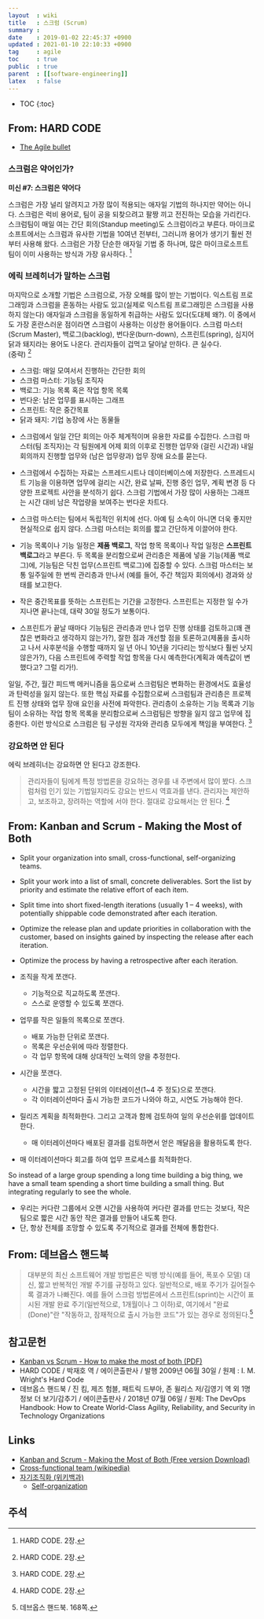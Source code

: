 ```yaml
---
layout  : wiki
title   : 스크럼 (Scrum)
summary : 
date    : 2019-01-02 22:45:37 +0900
updated : 2021-01-10 22:10:33 +0900
tag     : agile
toc     : true
public  : true
parent  : [[software-engineering]]
latex   : false
---
```

* TOC
{:toc}


## From: HARD CODE

- [The Agile bullet][agile-bullet]

### 스크럼은 약어인가?

>
**미신 #7: 스크럼은 약어다**
>
스크럼은 가장 널리 알려지고 가장 많이 적용되는 애자일 기법의 하나지만 약어는 아니다.
스크럼은 럭비 용어로, 팀이 공을 되찾으려고 팔짱 끼고 전진하는 모습을 가리킨다.
스크럼팀이 매일 여는 간단 회의(Standup meeting)도 스크럼이라고 부른다.
마이크로소프트에서는 스크럼과 유사한 기법을 10여년 전부터, 그러니까 용어가 생기기 훨씬 전부터 사용해 왔다.
스크럼은 가장 단순한 애자일 기법 중 하나며, 많은 마이크로소프트 팀이 이미 사용하는 방식과 가장 유사하다.
[^hardcode-2]

### 에릭 브레히너가 말하는 스크럼

>
마지막으로 소개할 기법은 스크럼으로, 가장 오해를 많이 받는 기법이다.
익스트림 프로그래밍과 스크럼을 혼동하는 사람도 있고(실제로 익스트림 프로그래밍은 스크럼을 사용하지 않는다)
애자일과 스크럼을 동일하게 취급하는 사람도 있다(도대체 왜?).
이 중에서도 가장 혼란스러운 점이라면 스크럼이 사용하는 이상한 용어들이다.
스크럼 마스터(Scrum Master), 백로그(backlog), 번다운(burn-down), 스프린트(spring), 심지어 닭과 돼지라는 용어도 나온다. 관리자들이 겁먹고 달아날 만하다. 큰 실수다.  
(중략)
[^hardcode-2]

- 스크럼: 매일 모여서서 진행하는 간단한 회의
- 스크럼 마스터: 기능팀 조직자
- 백로그: 기능 목록 혹은 작업 항목 목록
- 번다운: 남은 업무를 표시하는 그래프
- 스프린트: 작은 중간목표
- 닭과 돼지: 기업 농장에 사는 동물들

>
- 스크럼에서 일일 간단 회의는 아주 체계적이며 유용한 자료를 수집한다. 스크럼 마스터(팀 조직자)는 각 팀원에게 어제 회의 이후로 진행한 업무와 (걸린 시간과) 내일 회의까지 진행할 업무와 (남은 업무량과) 업무 장애 요소를 묻는다.
>
- 스크럼에서 수집하는 자료는 스프레드시트나 데이터베이스에 저장한다. 스프레드시트 기능을 이용하면 업무에 걸리는 시간, 완료 날짜, 진행 중인 업무, 계획 변경 등 다양한 프로젝트 사안을 분석하기 쉽다. 스크럼 기법에서 가장 많이 사용하는 그래프는 시간 대비 남은 작업량을 보여주는 번다운 차트다.
>
- 스크럼 마스터는 팀에서 독립적인 위치에 선다. 아예 팀 소속이 아니면 더욱 좋지만 현실적으로 쉽지 않다. 스크럼 마스터는 회의를 짧고 간단하게 이끌어야 한다.
>
- 기능 목록이나 기능 일정은 **제품 백로그**, 작업 항목 목록이나 작업 일정은 **스프린트 백로그**라고 부른다. 두 목록을 분리함으로써 관리층은 제품에 넣을 기능(제품 백로그)에, 기능팀은 닥친 업무(스프린트 백로그)에 집중할 수 있다. 스크럼 마스터는 보통 일주일에 한 번씩 관리층과 만나서 (예를 들어, 주간 책임자 회의에서) 경과와 상태를 보고한다.
>
- 작은 중간목표를 뜻하는 스프린트는 기간을 고정한다. 스프린트는 지정한 일 수가 지나면 끝나는데, 대략 30일 정도가 보통이다.
>
- 스프린트가 끝날 때마다 기능팀은 관리층과 만나 업무 진행 상태를 검토하고(꽤 괜찮은 변화라고 생각하지 않는가?), 잘한 점과 개선할 점을 토론하고(제품을 출시하고 나서 사후분석을 수행할 때까지 일 년 아니 10년을 기다리는 방식보다 훨씬 낫지 않은가?), 다음 스프린트에 주력할 작업 항목을 다시 예측한다(계획과 예측값이 변했다고? 그럴 리가!).
>
일일, 주간, 월간 피드백 메커니즘을 둠으로써 스크럼팀은 변화하는 환경에서도 효율성과 탄력성을 잃지 않는다.
또한 핵심 자료를 수집함으로써 스크럼팀과 관리층은 프로젝트 진행 상태와 업무 장애 요인을 사전에 파악한다.
관리층이 소유하는 기능 목록과 기능팀이 소유하는 작업 항목 목록을 분리함으로써 스크럼팀은 방향을 잃지 않고 업무에 집중한다.
이런 방식으로 스크럼은 팀 구성원 각자와 관리층 모두에게 책임을 부여한다.
[^hardcode-2]

### 강요하면 안 된다

에릭 브레히너는 강요하면 안 된다고 강조한다.

> 관리자들이 팀에게 특정 방법론을 강요하는 경우를 내 주변에서 많이 봤다.
스크럼처럼 인기 있는 기법일지라도 강요는 반드시 역효과를 낸다.
관리자는 제안하고, 보조하고, 장려하는 역할에 서야 한다.
절대로 강요해서는 안 된다.
[^hardcode-2]

## From: Kanban and Scrum - Making the Most of Both

>
* Split your organization into small, cross-functional, self-organizing teams.
* Split your work into a list of small, concrete deliverables. Sort the list by priority and estimate the relative effort of each item.
* Split time into short fixed-length iterations (usually 1 – 4 weeks), with potentially shippable
code demonstrated after each iteration.
* Optimize the release plan and update priorities in collaboration with the customer, based on insights gained by inspecting the release after each iteration.
* Optimize the process by having a retrospective after each iteration. 

* 조직을 작게 쪼갠다.
    * 기능적으로 직교하도록 쪼갠다.
    * 스스로 운영할 수 있도록 쪼갠다.
* 업무를 작은 일들의 목록으로 쪼갠다.
    * 배포 가능한 단위로 쪼갠다.
    * 목록은 우선순위에 따라 정렬한다.
    * 각 업무 항목에 대해 상대적인 노력의 양을 추정한다.
* 시간을 쪼갠다.
    * 시간을 짧고 고정된 단위의 이터레이션(1~4 주 정도)으로 쪼갠다.
    * 각 이터레이션마다 출시 가능한 코드가 나와야 하고, 시연도 가능해야 한다.
* 릴리즈 계획을 최적화한다. 그리고 고객과 함께 검토하여 일의 우선순위를 업데이트한다.
    * 매 이터레이션마다 배포된 결과를 검토하면서 얻은 깨달음을 활용하도록 한다.
* 매 이터레이션마다 회고를 하여 업무 프로세스를 최적화한다.

>
So instead of a large group spending a long time building a big thing,
we have a small team spending a short time building a small thing.
But integrating regularly to see the whole. 

* 우리는 커다란 그룹에서 오랜 시간을 사용하여 커다란 결과를 만드는 것보다,
작은 팀으로 짧은 시간 동안 작은 결과를 만들어 내도록 한다.
* 단, 항상 전체를 조망할 수 있도록 주기적으로 결과를 전체에 통합한다.

## From: 데브옵스 핸드북

> 대부분의 최신 소프트웨어 개발 방법론은 빅뱅 방식(예를 들어, 폭포수 모델) 대신, 짧고 반복적인 개발 주기를 규정하고 있다. 일반적으로, 배포 주기가 길어질수록 결과가 나빠진다. 예를 들어 스크럼 방법론에서 스프린트(sprint)는 시간이 표시된 개발 완료 주기(일반적으로, 1개월이나 그 이하)로, 여기에서 "완료(Done)"란 "작동하고, 잠재적으로 출시 가능한 코드"가 있는 경우로 정의된다.[^devops-handbook-168]

## 참고문헌

- [Kanban vs Scrum - How to make the most of both (PDF)](https://www.crisp.se/file-uploads/Kanban-vs-Scrum.pdf )
- HARD CODE / 박재호 역 / 에이콘출판사 / 발행 2009년 06월 30일 / 원제 : I. M. Wright's Hard Code
- 데브옵스 핸드북 / 진 킴, 제즈 험블, 패트릭 드부아, 존 윌리스 저/김영기 역 외 1명 정보 더 보기/감추기 / 에이콘출판사 / 2018년 07월 06일 / 원제: The DevOps Handbook: How to Create World-Class Agility, Reliability, and Security in Technology Organizations

## Links

* [Kanban and Scrum - Making the Most of Both (Free version Download)](https://www.infoq.com/minibooks/kanban-scrum-minibook )
* [Cross-functional team (wikipedia)](https://en.wikipedia.org/wiki/Cross-functional_team )
* [자기조직화 (위키백과)](https://ko.wikipedia.org/wiki/%EC%9E%90%EA%B8%B0%EC%A1%B0%EC%A7%81%ED%99%94 )
    * [Self-organization](https://en.wikipedia.org/wiki/Self-organization )

## 주석

[^devops-handbook-168]: 데브옵스 핸드북. 168쪽.
[^hardcode-2]: HARD CODE. 2장.

[agile-bullet]: https://imwrightshardcode.com/2006/03/the-agile-bullet/

